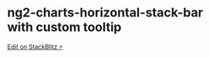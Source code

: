 # ng2-charts-horizontal-stack-bar with custom tooltip

[Edit on StackBlitz ⚡️](https://stackblitz.com/edit/ng2-charts-horizontal-stack-bar)